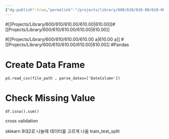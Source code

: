 ```yaml
---
{"dg-publish":true,"permalink":"/projects/library/600/610/610-00/610-00-a/","noteIcon":"0","created":"2024-01-18T00:15:51.092+09:00","updated":"2024-02-05T10:34:41.526+09:00"}
---
```


#[[Projects/Library/600/610/610.00/610.00\|610.00]]#[[Projects/Library/600/610/610.00/610.00\|610.00]]


#[[Projects/Library/600/610/610.00/610.00 a\|610.00 a]] #[[Projects/Library/600/610/610.00/610.00\|610.00]] #Pandas 



# Create Data Frame



`pd.read_csv(file_path , parse_dates=['DateColumn'])`


# Check Missing Value
`df.isna().sum()`




cross validation

sklearn
8대2로 나눌때 데이터를 고르게 나움
train_test_split 